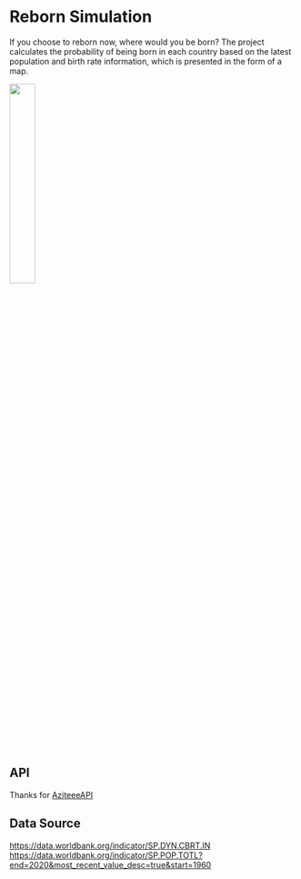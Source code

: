 # Reborn Simulation
If you choose to reborn now, where would you be born?
The project calculates the probability of being born in each country based on the latest population and birth rate information, which is presented in the form of a map.

<img src="https://user-images.githubusercontent.com/40496762/199866242-828cd42a-9c4b-451d-a03c-ff1a00d07443.png" width=30% />

## API
Thanks for [Aziteee](https://github.com/Aziteee)[API](https://api.azite.cn/reborn)  

## Data Source
https://data.worldbank.org/indicator/SP.DYN.CBRT.IN  
https://data.worldbank.org/indicator/SP.POP.TOTL?end=2020&most_recent_value_desc=true&start=1960
